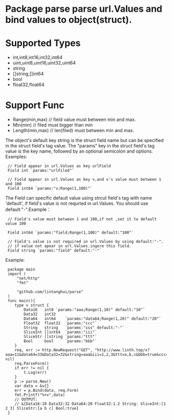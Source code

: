 # Package parse parse url.Values and bind values to object(struct).

# Supported Types
 - int,int8,int16,int32,int64
 - uint,uint8,uint16,uint32,uint64
 - string
 - []string,[]int64
 - bool
 - float32,float64

# Support Func  
 - Range(min,max) // field value must between min and max.  
 - Min(min) // filed must bigger than min  
 - Length(min,max) // len(filed) must between min and max.  

The object's default key string is the struct field name
but can be specified in the struct field's tag value. The "params" key in
the struct field's tag value is the key name, followed by an optional semicolon
and options. Examples:

```
 // Field appear in url.Values as key urlField  
 Field int `params:"urlFiled"`

 // Field appear in url.Values as key v,and v's value must between 1 and 100
 Field int64 `params:"v;Range(1,100)"`

``` 

The Field can specific default value using strcut field's tag with name 'default',
if field's value is not requried in url.Values. You should use default:"-".Example： 

```
 // Field's value must between 1 and 100,if not ,set it to default value 100  
 
 Field int64 `params:"field;Range(1,100)" default:"100"`

 // Field's value is not required in url.Values by using default:"-".
 // if value not apear in url.Values.ingore this field.  
 Field string `params:"field" default:"-"`

```

Example:
```
 package main
 import (
	 "net/http"
	 "fmt"

	 "github.com/lintanghui/parse"
 )
 func main(){
	type v struct {
		Data16   int8 `params:"aaa;Range(1,10)" default:"10"`
		Data32   int32
		Data64   int64    `params:"data64;Range(1,20)" default:"20"`
		Float32  float32  `params:"ccc"`
		String   string   `params:"sss" default:"-"`
		SliceInt []int64  `params:"iii"`
		SliceStr []string `params:"ttt"`
		Bool     bool     `params:"bbb"`
	}
	req, err := http.NewRequest("GET", "http://www.linth.top/x?aaa=11&data64=33&Data32=32&string=aaa&iii=1,2,3&ttt=a,b,c&bbb=true&ccc=1.2", nil)
	req.ParseForm()
	if err != nil {
		t.Log(err)
	}
	p := parse.New()
	var data = &v{}
	err = p.Bind(data, req.Form)
	fmt.Printf("%+v",data)
	// OUTPUT:
	// &{Data16:10 Data32:32 Data64:20 Float32:1.2 String: SliceInt:[1 2 3] SliceStr:[a b c] Bool:true}
 }
```


